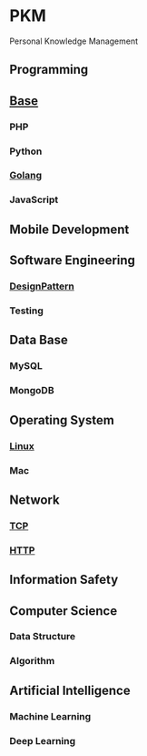 PKM
===

Personal Knowledge Management

## Programming

## [Base](Programming/Base/README.md)

### PHP

### Python

### [Golang](Programming/Golang/README.md)

### JavaScript

## Mobile Development

## Software Engineering

### [DesignPattern](SoftwareEngineering/DesignPattern/README.md)

### Testing

## Data Base

### MySQL

### MongoDB

## Operating System

### [Linux](OperatingSystem/Linux/README.md)

### Mac

## Network

### [TCP](Network/TCP/README.md)

### [HTTP](Network/HTTP/README.md)

## Information Safety

## Computer Science

### Data Structure

### Algorithm

## Artificial Intelligence

### Machine Learning

### Deep Learning
